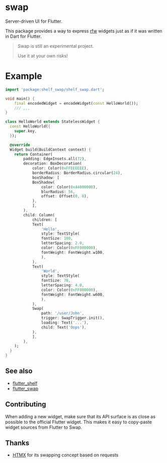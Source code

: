 # swap

Server-driven UI for Flutter.

This package provides a way to express [rfw]() widgets just as if it was written in Dart for Flutter.

> Swap is still an experimental project. 
>
> Use it at your own risks!

# Example

```dart
import 'package:shelf_swap/shelf_swap.dart';

void main() {
    final encodedWidget = encodeWidget(const HelloWorld());
    /// ,,,
}

class HelloWorld extends StatelessWidget {
  const HelloWorld({
    super.key,
  });

  @override
  Widget build(BuildContext context) {
    return Container(
        padding: EdgeInsets.all(72),
        decoration: BoxDecoration(
            color: Color(0xFFEEEEEE),
            borderRadius: BorderRadius.circular(24),
            boxShadow: [
            BoxShadow(
                color: Color(0x44000000),
                blurRadius: 56,
                offset: Offset(0, 8),
            ),
            ],
        ),
        child: Column(
            children: [
            Text(
                'Hello',
                style: TextStyle(
                fontSize: 100,
                letterSpacing: 2.0,
                color: Color(0xFF000000),
                fontWeight: FontWeight.w100,
                ),
            ),
            Text(
                'World',
                style: TextStyle(
                fontSize: 78,
                letterSpacing: 4.0,
                color: Color(0xFF000000),
                fontWeight: FontWeight.w600,
                ),
            ),
            Swap(
                path: '/user/John',
                trigger: SwapTrigger.init(),
                loading: Text('...'),
                child: Text('Oops'),
            ),
            ],
        ),
    );
  }
}
```

## See also

* [flutter_shelf]() 
* [flutter_swap]() 

## Contributing

When adding a new widget, make sure that its API surface is as close as possible to the official Flutter widget. This makes it easy to copy-paste widget sources from Flutter to Swap.

## Thanks 

* [HTMX](https://htmx.org/) for its swapping concept based on requests 